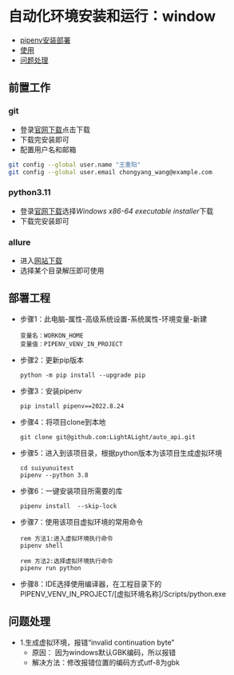 # 自动化环境安装和运行：window

* [pipenv安装部署](#部署工程)
* [使用](#使用)
* [问题处理](#问题处理)

## 前置工作

### git
* 登录[官网下载](https://git-scm.com/download/win)点击下载
* 下载完安装即可
* 配置用户名和邮箱

```bash
git config --global user.name "王重阳"
git config --global user.email chongyang_wang@example.com
```

### python3.11
* 登录[官网下载](https://www.python.org/downloads/)选择*Windows x86-64 executable installer*下载
* 下载完安装即可

### allure
* 进入[网站下载](https://github.com/allure-framework/allure2/releases)
* 选择某个目录解压即可使用



## 部署工程

* 步骤1：此电脑-属性-高级系统设置-系统属性-环境变量-新建
    ```dos
    变量名：WORKON_HOME
    变量值：PIPENV_VENV_IN_PROJECT
    ``` 
* 步骤2：更新pip版本
    ```dos
    python -m pip install --upgrade pip
    ```
* 步骤3：安装pipenv
    ```dos
    pip install pipenv==2022.8.24
    ```
* 步骤4：将项目clone到本地
    ```dos
    git clone git@github.com:LightALight/auto_api.git
    ```   
* 步骤5：进入到该项目录，根据python版本为该项目生成虚拟环境
    ```dos
    cd suiyunuitest
    pipenv --python 3.8
    ```
* 步骤6：一键安装项目所需要的库
    ```dos
    pipenv install  --skip-lock
    ```
* 步骤7：使用该项目虚拟环境的常用命令
    ```dos
    rem 方法1:进入虚拟环境执行命令
    pipenv shell
    
    rem 方法2:选择虚拟环境执行命令
    pipenv run python
    ```
* 步骤8：IDE选择使用编译器，在工程目录下的PIPENV_VENV_IN_PROJECT/[虚拟环境名称]/Scripts/python.exe



##  问题处理

* 1.生成虚拟环境，报错“invalid continuation byte”
    * 原因： 因为windows默认GBK编码，所以报错
    * 解决方法：修改报错位置的编码方式utf-8为gbk

